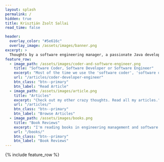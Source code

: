 ```yaml
---
layout: splash
permalink: /
hidden: true
title: Krisztián Zsolt Sallai
read_time: false

header:
  overlay_color: "#5e616c"
  overlay_image: /assets/images/banner.png
excerpt: >
  Thoughts by a software engineering manager, a passionate Java developer, a software architect and a software craftsman.<br />
feature_row:
  - image_path: /assets/images/coder-and-software-engineer.png
    title: "Software Coder, Software Developer or Software Engineer"
    excerpt: "Most of the time we use the 'software coder', 'software developer', and 'software engineer' terms interchangeably. But as a software engineering manager, I see a distinct difference between these roles mentioned in the beginning."
    url: "/articles/coder-developer-engineer"
    btn_class: "btn--primary"
    btn_label: "Read Article"
  - image_path: /assets/images/article.png
    title: "Articles"
    excerpt: "Check out my other crazy thoughts. Read all my articles."
    url: "/articles/"
    btn_class: "btn--primary"
    btn_label: "Browse Articles"
  - image_path: /assets/images/books.png
    title: "Book Reviews"
    excerpt: "I'm reading books in engineering management and software engineering categories. Check out my library with personal reviews."
    url: "/books/"
    btn_class: "btn--primary"
    btn_label: "Book Reviews"
---
```


{% include feature_row %}
